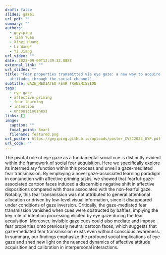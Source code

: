 ```yaml
---
draft: false
slides: gaze1
url_pdf: ""
summary: ""
authors:
  - geyiping
  - Tian Yuan
  - Xinyi Huang
  - Li Wang*
  - Yi Jiang
url_video: ""
date: 2023-09-09T13:39:32.888Z
external_link: ""
url_slides: ""
title: "Fear properties transmitted via eye gaze: a new way to acquire affective
  attitudes through the social channel"
subtitle: GAZE_MEDIATED FEAR TRANSMISSION
tags:
  - eye gaze
  - affective priming
  - fear learning
  - intention
  - unconsciousness
links: []
image:
  caption: ""
  focal_point: Smart
  filename: featured.png
url_poster: https://geyiping.github.io/uploads/poster_CVSC2023_GYP.pdf
url_code: ""
---
```

The pivotal role of eye gaze as a fundamental social cue is distinctly evident within the framework of social fear acquisition. Here we specifically explore its intermediary function within this process and unveil a gaze-mediated fear transmission. By employing a novel gaze-associated learning paradigm in conjunction with affective priming tasks, we showed that fearful-gaze-associated cartoon faces induced a discernible negative shift in affective dispositions compared with those associated with the non-fearful gaze. Notably, this fear transmission was not attributed to general attentional allocation or driven by low-level visual information, since it disappeared under conditions of gaze inversion. Critically, the gaze-mediated fear transmission vanished when cues were obstructed by baffles, implying the key role of intention processing elicited by eye gaze during the fear acquisition. Moreover, invisible gaze cues could also mediate and impose fear properties onto previously neutral cartoon faces, which suggests that gaze-mediated fear transmission exists even without conscious awareness. In summary, our findings emphasize the profound social implications of eye gaze and shed new light on the nuanced dynamics of affective attitude acquisition and calibration in interpersonal interactions.